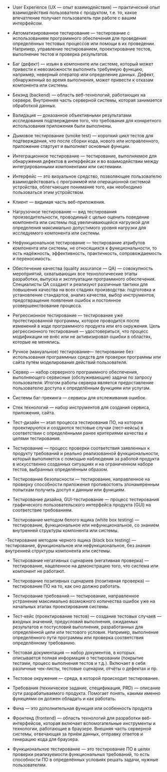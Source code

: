 - User Experience (UX — опыт взаимодействия) — практический опыт взаимодействия пользователя с продуктом, т.е. то, какое впечатление получает пользователь при работе с вашим интерфейсом.

- Автоматизированное тестирование — тестирование с использованием программного обеспечения для проведения определённых тестовых процессов или помощи в их проведении. Например, управление тестированием, проектирование тестов, выполнение тестов и проверка результатов.

- Баг (дефект) — изъян в компоненте или системе, который может привести к невозможности выполнить требуемую функцию, например, неверный оператор или определение данных. Дефект, обнаруженный во время выполнения, может привести к отказам компонента или системы.

- Бекэнд (backend) — область веб-технологий, работающих на сервере. Внутренняя часть серверной системы, которая занимается обработкой данных.

- Валидация — доказанное объективными результатами исследования подтверждение того, что требования для конкретного использования приложения были выполнены.

- Дымовое тестирование (smoke test) — короткий цикл тестов для подтверждения, что после сборки кода, нового или исправленного, приложение стартует и выполняет основные функции.

- Интеграционное тестирование — тестирование, выполняемое для обнаружения дефектов в интерфейсах и во взаимодействии между интегрированными компонентами или системами.

- Интерфейс — это визуальное средство, позволяющее пользователю взаимодействовать с программой или операционной системой устройства, облегчающее понимание того, как необходимо пользоваться этим устройством.

- Клиент — видимая часть веб-приложения.

- Нагрузочное тестирование — вид тестирования производительности, проводимый с целью оценить поведение компонента или системы под увеличивающейся нагрузкой для определения максимально допустимого уровня нагрузки для исследуемого компонента или системы.

- Нефункциональное тестирование — тестирование атрибутов компонента или системы, не относящихся к функциональности, то есть надёжность, эффективность, практичность, сопровождаемость и переносимость.

- Обеспечение качества (quality assurance — QA) — совокупность мероприятий, охватывающих все технологические этапы разработки, выпуска и эксплуатации программного обеспечения. Специалисты QA создают и реализуют различные тактики для повышения качества на всех стадиях производства: подготовка и установление стандартов, анализ качества, выбор инструментов, предотвращение появления ошибок и постоянное усовершенствование процесса.

- Регрессионное тестирование — тестирование уже протестированной программы, которое проводится после изменений в коде программного продукта или его окружения. Цель регрессионного тестирования — удостовериться, что процесс модификации не внёс или не активизировал ошибки в областях, которые не менялись.

- Ручное (мануальное) тестирование— тестирование без использования программных средств для проверки программы или сайта путём моделирования действий пользователя.

- Сервер — набор серверного программного обеспечения, выполняющего сервисные (обслуживающие) задачи по запросу пользователя. Итогом работы сервера является предоставление пользователю доступа к определённым функциям или услугам.

- Системы баг-трекинга — сервисы для отслеживания ошибок.

- Стек технологий — набор инструментов для создания сервиса, приложения, сайта.

- Тест-дизайн — этап процесса тестирования ПО, на котором проектируются и создаются тестовые случаи (тест-кейсы) в соответствии с определёнными ранее критериями качества и целями тестирования.

- Тестирование — процесс проверки соответствия заявленных к продукту требований и реально реализованной функциональности, который выполняется с помощью наблюдения за работой продукта в искусственно созданных ситуациях и на ограниченном наборе тестов, выбранных определённым образом.

- Тестирование безопасности — тестирование, направленное на проверку способности приложения противостоять злонамеренным попыткам получить доступ к данным или функциям.

- Тестирование дизайна, GUI-тестирование — процесс тестирования графического пользовательского интерфейса продукта (GUI) на соответствие требованиям.

- Тестирование методом белого ящика (white box testing) — тестирование, функциональное или нефункциональное, со знанием внутренней структуры компонента или системы.

-Тестирование методом черного ящика (black box testing) — тестирование, функциональное или нефункциональное, без знания внутренней структуры компонента или системы.

- Тестирование негативных сценариев (негативная проверка) — тестирование, нацеленное на демонстрацию того, что система или компонент не работают.

- Тестирование позитивных сценариев (позитивная проверка) — тестирование ПО на то, как оно должно работать.

- Тестирование требований — тестирование, направленное устранение максимально возможного количества ошибок уже на начальных этапах проектирования системы.

- Тест-кейс (проектирование тестов) — создание тестовых случаев — входных значений, предусловий выполнения, ожидаемых результатов и постусловий выполнения, разработанных для определённой цели или тестового условия. Например, выполнение определённого пути программы или проверка соответствия определённому требованию.

- Тестовая документация — набор документов, в которых описывается полная информация о тестировании (покрытие тестами, процесс выполнения тестов и т.д.). Включает в себя различные чек-листы, тестовые сценарии, отчёты о дефектах и пр.

- Тестовое окружение — среда, в которой происходит тестирование.

- Требования (техническое задание, спецификация, PRD) — описание сути разрабатываемого продукта. Помогает понять, какими именно функциями он должен обладать и как работать.

- Фича — это дополнительная функция или особенность продукта

- Фронтенд (frontend) — область технологий для разработки веб-интерфейсов, которая включает вспомогательные инструменты и технологии, работающие в браузере. Внешняя часть серверной системы, отвечающая за приём данных, отправку ответов и генерацию кода для браузера.

- Функциональное тестирование — это тестирование ПО в целях проверки реализуемости функциональных требований, то есть способности ПО в определённых условиях решать задачи, нужные пользователям.
